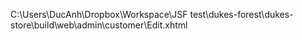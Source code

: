 C:\Users\DucAnh\Dropbox\Workspace\JSF test\dukes-forest\dukes-store\build\web\admin\customer\Edit.xhtml
